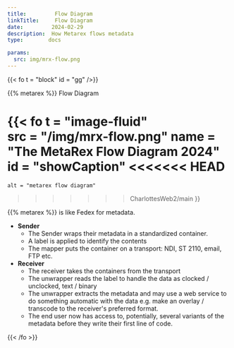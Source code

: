 ```yaml
---
title:         Flow Diagram
linkTitle:     Flow Diagram
date:         2024-02-29
description:  How Metarex flows metadata
type:        docs

params:
  src: img/mrx-flow.png
---
```


{{< fo t = "block" 
    id = "gg" 
/>}}

<div class="ui center aligned header">{{% metarex %}} Flow Diagram</div>

{{< fo t = "image-fluid"  
    src = "/img/mrx-flow.png" 
    name = "The MetaRex Flow Diagram 2024" 
    id = "showCaption" 
<<<<<<< HEAD
=======
    alt = "metarex flow diagram"
>>>>>>> CharlottesWeb2/main
>}}

{{% metarex %}} is like Fedex for metadata.

* **Sender**
  * The Sender wraps their metadata in a standardized container.
  * A label is applied to identify the contents
  * The mapper puts the container on a transport: NDI, ST 2110, email, FTP etc.
* **Receiver**
  * The receiver takes the containers from the transport
  * The unwrapper reads the label to handle the data as clocked / unclocked,
    text / binary
  * The unwrapper extracts the metadata and may use a web service to do something
    automatic with the data e.g. make an overlay / transcode to the receiver's
    preferred format.
  * The end user now has access to, potentially, several variants of the metadata
    before they write their first line of code.

{{< /fo >}}